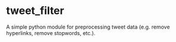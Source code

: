 # tweet_filter
A simple python module for preprocessing tweet data (e.g. remove hyperlinks, remove stopwords, etc.). 
